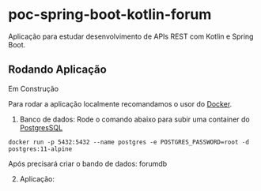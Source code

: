 # poc-spring-boot-kotlin-forum

Aplicação para estudar desenvolvimento de APIs REST com Kotlin e Spring Boot.

## Rodando Aplicação

Em Construção

Para rodar a aplicação localmente recomandamos o usor do [Docker](https://www.docker.com/).

1. Banco de dados: 
Rode o comando abaixo para subir uma container do [PostgresSQL](https://www.postgresql.org/)
```
docker run -p 5432:5432 --name postgres -e POSTGRES_PASSWORD=root -d postgres:11-alpine
```
Após precisará criar o bando de dados: forumdb

2. Aplicação: 

